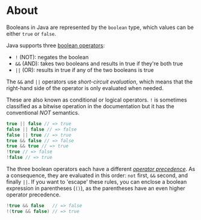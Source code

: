 # About

Booleans in Java are represented by the `boolean` type, which values can be either `true` or `false`.

Java supports three [boolean operators][operators]:

- `!` (NOT): negates the boolean
- `&&` (AND): takes two booleans and results in true if they're both true
- `||` (OR): results in true if any of the two booleans is true

The `&&` and `||` operators use _short-circuit evaluation_, which means that the right-hand side of the operator is only evaluated when needed.

These are also known as conditional or logical operators.
`!` is sometimes classified as a bitwise operation in the documentation but it has the conventional _NOT_ semantics.

```java
true || false // => true
false || false // => false
false || true // => true
true && false // => false
true && true // => true
!true // => false
!false // => true
```

The three boolean operators each have a different [_operator precedence_][precedence].
As a consequence, they are evaluated in this order: `not` first, `&&` second, and finally `||`.
If you want to 'escape' these rules, you can enclose a boolean expression in parentheses (`()`), as the parentheses have an even higher operator precedence.

```java
!true && false   // => false
!(true && false) // => true
```

[operators]: https://docs.oracle.com/javase/tutorial/java/nutsandbolts/opsummary.html
[precedence]: https://docs.oracle.com/javase/tutorial/java/nutsandbolts/operators.html

